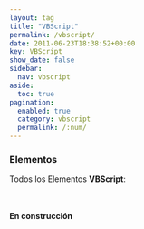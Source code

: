 ```yaml
---
layout: tag
title: "VBScript"
permalink: /vbscript/
date: 2011-06-23T18:38:52+00:00
key: VBScript
show_date: false
sidebar:
  nav: vbscript
aside:
  toc: true
pagination: 
  enabled: true
  category: vbscript
  permalink: /:num/    
---
```


<h3>Elementos</h3>
Todos los Elementos <strong>VBScript</strong>:

<br/><br/>
<strong>En construcción</strong>